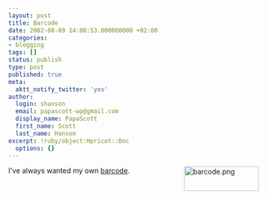 ```yaml
---
layout: post
title: Barcode
date: 2002-08-09 14:08:53.000000000 +02:00
categories:
- blogging
tags: []
status: publish
type: post
published: true
meta:
  aktt_notify_twitter: 'yes'
author:
  login: shanson
  email: papascott-wp@gmail.com
  display_name: PapaScott
  first_name: Scott
  last_name: Hanson
excerpt: !ruby/object:Hpricot::Doc
  options: {}
---
```

<p><img alt="barcode.png" src="https://www.papascott.de/wordpress/wp-content/uploads/2002/08/barcode.png" width="150" height="50" border="0" align="right" />I've always wanted my own <a href="http://www.barcodesinc.com/generator/index.php">barcode</a>.</p>
